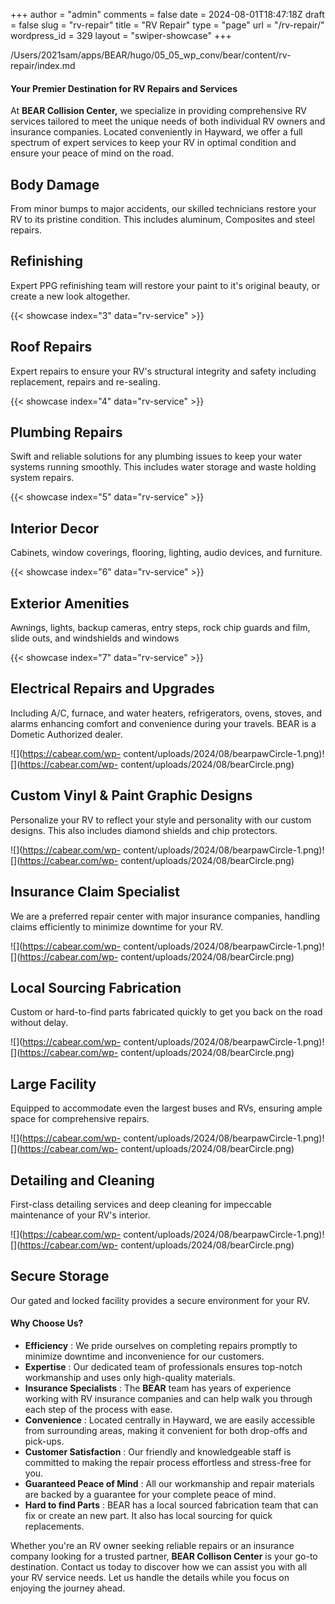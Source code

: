+++
author = "admin"
comments = false
date = 2024-08-01T18:47:18Z
draft = false
slug = "rv-repair"
title = "RV Repair"
type = "page"
url = "/rv-repair/"
wordpress_id = 329
layout = "swiper-showcase"
+++

/Users/2021sam/apps/BEAR/hugo/05_05_wp_conv/bear/content/rv-repair/index.md

#### Your Premier Destination for RV Repairs and Services

At **BEAR Collision Center,** we specialize in providing comprehensive RV
services tailored to meet the unique needs of both individual RV owners and
insurance companies. Located conveniently in Hayward, we offer a full spectrum
of expert services to keep your RV in optimal condition and ensure your peace
of mind on the road.

<!-- {{< showcase index="1" data="rv-service" >}} -->

## Body Damage

From minor bumps to major accidents, our skilled technicians restore your RV
to its pristine condition. This includes aluminum, Composites and steel
repairs.

<!-- {{< showcase index="2" data="rv-service" >}} -->

## Refinishing

Expert PPG refinishing team will restore your paint to it's original beauty,
or create a new look altogether.

{{< showcase index="3" data="rv-service" >}}

## Roof Repairs

Expert repairs to ensure your RV's structural integrity and safety including
replacement, repairs and re-sealing.

{{< showcase index="4" data="rv-service" >}}

## Plumbing Repairs

Swift and reliable solutions for any plumbing issues to keep your water
systems running smoothly. This includes water storage and waste holding system
repairs.

{{< showcase index="5" data="rv-service" >}}

## Interior Decor

Cabinets, window coverings, flooring, lighting, audio devices, and furniture.

{{< showcase index="6" data="rv-service" >}}

## Exterior Amenities

Awnings, lights, backup cameras, entry steps, rock chip guards and film, slide
outs, and windshields and windows

{{< showcase index="7" data="rv-service" >}}

## Electrical Repairs and Upgrades

Including A/C, furnace, and water heaters, refrigerators, ovens, stoves, and
alarms enhancing comfort and convenience during your travels. BEAR is a
Dometic Authorized dealer.

![](https://cabear.com/wp-
content/uploads/2024/08/bearpawCircle-1.png)![](https://cabear.com/wp-
content/uploads/2024/08/bearCircle.png)

## Custom Vinyl & Paint Graphic Designs

Personalize your RV to reflect your style and personality with our custom
designs. This also includes diamond shields and chip protectors.

![](https://cabear.com/wp-
content/uploads/2024/08/bearpawCircle-1.png)![](https://cabear.com/wp-
content/uploads/2024/08/bearCircle.png)

## Insurance Claim Specialist

We are a preferred repair center with major insurance companies, handling
claims efficiently to minimize downtime for your RV.

![](https://cabear.com/wp-
content/uploads/2024/08/bearpawCircle-1.png)![](https://cabear.com/wp-
content/uploads/2024/08/bearCircle.png)

## Local Sourcing Fabrication

Custom or hard-to-find parts fabricated quickly to get you back on the road
without delay.

![](https://cabear.com/wp-
content/uploads/2024/08/bearpawCircle-1.png)![](https://cabear.com/wp-
content/uploads/2024/08/bearCircle.png)

## Large Facility

Equipped to accommodate even the largest buses and RVs, ensuring ample space
for comprehensive repairs.

![](https://cabear.com/wp-
content/uploads/2024/08/bearpawCircle-1.png)![](https://cabear.com/wp-
content/uploads/2024/08/bearCircle.png)

## Detailing and Cleaning

First-class detailing services and deep cleaning for impeccable maintenance of
your RV's interior.

![](https://cabear.com/wp-
content/uploads/2024/08/bearpawCircle-1.png)![](https://cabear.com/wp-
content/uploads/2024/08/bearCircle.png)

## Secure Storage

Our gated and locked facility provides a secure environment for your RV.

#### Why Choose Us?

- **Efficiency** : We pride ourselves on completing repairs promptly to minimize downtime and inconvenience for our customers.
- **Expertise** : Our dedicated team of professionals ensures top-notch workmanship and uses only high-quality materials.
- **Insurance Specialists** : The **BEAR** team has years of experience working with RV insurance companies and can help walk you through each step of the process with ease.
- **Convenience** : Located centrally in Hayward, we are easily accessible from surrounding areas, making it convenient for both drop-offs and pick-ups.
- **Customer Satisfaction** : Our friendly and knowledgeable staff is committed to making the repair process effortless and stress-free for you.
- **Guaranteed Peace of Mind** : All our workmanship and repair materials are backed by a guarantee for your complete peace of mind.
- **Hard to find Parts** : BEAR has a local sourced fabrication team that can fix or create an new part. It also has local sourcing for quick replacements.

Whether you're an RV owner seeking reliable repairs or an insurance company
looking for a trusted partner, **BEAR Collison Center** is your go-to
destination. Contact us today to discover how we can assist you with all your
RV service needs. Let us handle the details while you focus on enjoying the
journey ahead.
